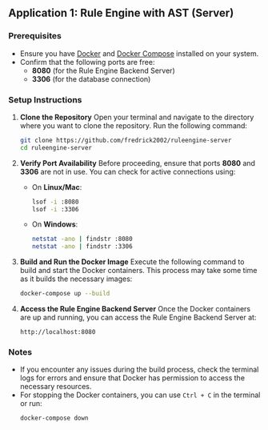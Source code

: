 ## Application 1: Rule Engine with AST (Server)

### Prerequisites
- Ensure you have [Docker](https://www.docker.com/get-started) and [Docker Compose](https://docs.docker.com/compose/) installed on your system.
- Confirm that the following ports are free:
    - **8080** (for the Rule Engine Backend Server)
    - **3306** (for the database connection)

### Setup Instructions

1. **Clone the Repository**
   Open your terminal and navigate to the directory where you want to clone the repository. Run the following command:
   ```bash
   git clone https://github.com/fredrick2002/ruleengine-server
   cd ruleengine-server
   ```

2. **Verify Port Availability**
   Before proceeding, ensure that ports **8080** and **3306** are not in use. You can check for active connections using:
    - On **Linux/Mac**:
      ```bash
      lsof -i :8080
      lsof -i :3306
      ```
    - On **Windows**:
      ```bash
      netstat -ano | findstr :8080
      netstat -ano | findstr :3306
      ```

3. **Build and Run the Docker Image**
   Execute the following command to build and start the Docker containers. This process may take some time as it builds the necessary images:
   ```bash
   docker-compose up --build
   ```

4. **Access the Rule Engine Backend Server**
   Once the Docker containers are up and running, you can access the Rule Engine Backend Server at:
   ```
   http://localhost:8080
   ```

### Notes
- If you encounter any issues during the build process, check the terminal logs for errors and ensure that Docker has permission to access the necessary resources.
- For stopping the Docker containers, you can use `Ctrl + C` in the terminal or run:
  ```bash
  docker-compose down
  ```